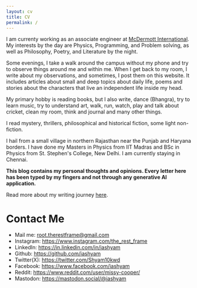 ```yaml
---
layout: cv
title: CV
permalink: /
---
```


I am currenty working as an associate engineer at [McDermott International](https://www.mcdermott.com/Who-We-Are). My interests by the day are Physics, Programming, and Problem solving, as well as Philosophy, Poetry, and Literature by the night. 

Some evenings, I take a walk around the campus without my phone and try to observe things around me and within me. When I get back to my room, I write about my observations, and sometimes, I post them on this website. It includes articles about small and deep topics about daily life, poems and stories about the characters that live an independent life inside my head. 

My primary hobby is reading books, but I also write, dance (Bhangra), try to learn music, try to understand art, walk, run, watch, play and talk about cricket, clean my room, think and journal and many other things.

I read mystery, thrillers, philosophical and historical fiction, some light non-fiction.

I hail from a small village in northern Rajasthan near the Punjab and Haryana borders. I have done my Masters in Physics from IIT Madras and BSc in Physics from St. Stephen's College, New Delhi. I am currently staying in Chennai.

__This blog contains my personal thoughts and opinions. Every letter here has been typed by my fingers and not through any generative AI application.__

Read more about my writing journey [here](https://therestframe.tech/2020/11/my-writing-journey).
# Contact Me
- Mail me: root.therestframe@gmail.com
- Instagram: https://www.instagram.com/the_rest_frame
- LinkedIn: https://in.linkedin.com/in/iashyam
- Github: https://github.com/iashyam
- Twitter(X): https://twitter.com/Shyam10kwd
- Facebook: https://www.facebook.com/iashyam
- Reddit: https://www.reddit.com/user/missy-cooper/
- Mastodon: https://mastodon.social/@iashyam

